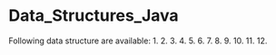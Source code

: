 # Data_Structures_Java
Following data structure are available:
1.
2.
3.
4.
5.
6.
7.
8.
9.
10.
11.
12.
